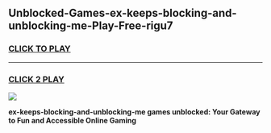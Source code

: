 
## Unblocked-Games-ex-keeps-blocking-and-unblocking-me-Play-Free-rigu7
<h3>
<a href="https://premium76.site?title=ex-keeps-blocking-and-unblocking-me&ref=23A">CLICK TO PLAY</a></h3>
<hr>

<h3>
<a href="https://premium76.site?title=ex-keeps-blocking-and-unblocking-me&ref=23A">CLICK 2 PLAY</a>
  
</h3>

<a href="https://premium76.site?title=ex-keeps-blocking-and-unblocking-me&ref=23A"><img src="https://clearcache.store/games.png"></a>


**ex-keeps-blocking-and-unblocking-me games unblocked: Your Gateway to Fun and Accessible Online Gaming**
